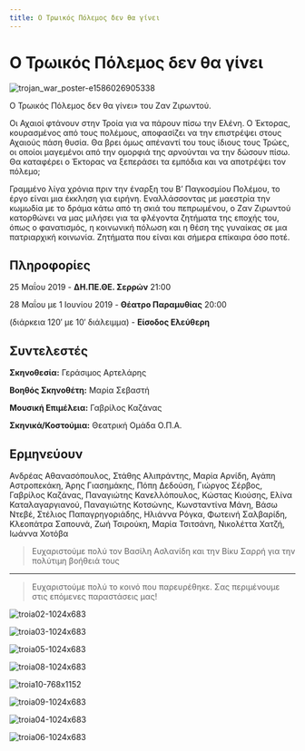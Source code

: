```yaml
---
title: Ο Τρωικός Πόλεμος δεν θα γίνει
---
```


# Ο Τρωικός Πόλεμος δεν θα γίνει

![trojan_war_poster-e1586026905338](https://github.com/theatrikiopa/theatrikiopa.eu/assets/16403754/73c31581-01c7-440a-8b94-5489a1bd2a8b)

Ο Τρωικός Πόλεμος δεν θα γίνει» του Ζαν Ζιρωντού.

Οι Αχαιοί φτάνουν στην Τροία για να πάρουν πίσω την Ελένη. Ο Έκτορας, κουρασμένος από τους πολέμους, αποφασίζει να την επιστρέψει στους Αχαιούς πάση θυσία. Θα βρει όμως απέναντί του τους ίδιους τους Τρώες, οι οποίοι μαγεμένοι από την ομορφιά της αρνούνται να την δώσουν πίσω. Θα καταφέρει ο Έκτορας να ξεπεράσει τα εμπόδια και να αποτρέψει τον πόλεμο;

Γραμμένο λίγα χρόνια πριν την έναρξη του Β’ Παγκοσμίου Πολέμου, το έργο είναι μια έκκληση για ειρήνη. Εναλλάσσοντας με μαεστρία την κωμωδία με το δράμα κάτω από τη σκιά του πεπρωμένου, ο Ζαν Ζιρωντού κατορθώνει να μας μιλήσει για τα φλέγοντα ζητήματα της εποχής του, όπως ο φανατισμός, η κοινωνική πόλωση και η θέση της γυναίκας σε μια πατριαρχική κοινωνία. Ζητήματα που είναι και σήμερα επίκαιρα όσο ποτέ.

## Πληροφορίες
25 Μαΐου 2019 - **ΔΗ.ΠΕ.ΘΕ. Σερρών** 21:00 

28 Μαΐου με 1 Ιουνίου 2019 - **Θέατρο Παραμυθίας** 20:00

(διάρκεια 120′ με 10′ διάλειμμα) - **Είσοδος Ελεύθερη**

## Συντελεστές
**Σκηνοθεσία:** Γεράσιμος Αρτελάρης

**Βοηθός Σκηνοθέτη:** Μαρία Σεβαστή

**Μουσική Επιμέλεια:** Γαβρίλος Καζάνας

**Σκηνικά/Κοστούμια:** Θεατρική Ομάδα Ο.Π.Α.

## Ερμηνεύουν
Ανδρέας Αθανασόπουλος, Στάθης Αλιπράντης, Μαρία Αρνίδη, Αγάπη Αστροπεκάκη, Άρης Γιασημάκης, Πόπη Δεδούση, Γιώργος Σέρβος, Γαβρίλος Καζάνας, Παναγιώτης Κανελλόπουλος, Κώστας Κιούσης, Ελίνα Καταλαγαργιανού, Παναγιώτης Κοτσώνης, Κωνσταντίνα Μάνη, Βάσω Ντεβέ, Στέλιος Παπαγρηγοριάδης, Ηλιάννα Ρόγκα, Φωτεινή Σαλβαρίδη, Κλεοπάτρα Σαπουνά, Ζωή Τσιρούκη, Μαρία Τσιτσάνη, Νικολέττα Χατζή, Ιωάννα Χοτόβα

> Ευχαριστούμε πολύ τον Βασίλη Ασλανίδη και την Βίκυ Σαρρή για την πολύτιμη βοήθειά τους

***

> Ευχαριστούμε πολύ το κοινό που παρευρέθηκε.
> Σας περιμένουμε στις επόμενες παραστάσεις μας!

![troia02-1024x683](https://github.com/theatrikiopa/theatrikiopa.eu/assets/16403754/63b5bcba-e6f3-4acd-92f1-e1e2ff54ce32)

![troia03-1024x683](https://github.com/theatrikiopa/theatrikiopa.eu/assets/16403754/f894a9a6-71da-4ee4-a34f-eb9ba4d64650)

![troia05-1024x683](https://github.com/theatrikiopa/theatrikiopa.eu/assets/16403754/049b7694-8b65-414b-a792-39efb2e5d359)

![troia08-1024x683](https://github.com/theatrikiopa/theatrikiopa.eu/assets/16403754/cbbbb1ff-c0dd-48cf-9a85-b5eda1deac3f)

![troia10-768x1152](https://github.com/theatrikiopa/theatrikiopa.eu/assets/16403754/598a1dbf-657b-4e5e-84cc-e87c00a2cbba)

![troia09-1024x683](https://github.com/theatrikiopa/theatrikiopa.eu/assets/16403754/9146eff4-b9c8-4386-874a-a8535e912bbc)

![troia04-1024x683](https://github.com/theatrikiopa/theatrikiopa.eu/assets/16403754/4fbddf31-3b77-4116-a916-be3f164e6a09)

![troia06-1024x683](https://github.com/theatrikiopa/theatrikiopa.eu/assets/16403754/ad40abf4-5671-4fdf-aea3-54e48ca36e15)

